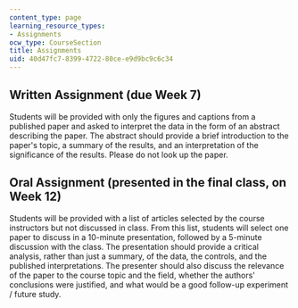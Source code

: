 ```yaml
---
content_type: page
learning_resource_types:
- Assignments
ocw_type: CourseSection
title: Assignments
uid: 40d47fc7-8399-4722-80ce-e9d9bc9c6c34
---
```


Written Assignment (due Week 7)
-------------------------------

Students will be provided with only the figures and captions from a published paper and asked to interpret the data in the form of an abstract describing the paper. The abstract should provide a brief introduction to the paper's topic, a summary of the results, and an interpretation of the significance of the results. Please do not look up the paper.

Oral Assignment (presented in the final class, on Week 12)
----------------------------------------------------------

Students will be provided with a list of articles selected by the course instructors but not discussed in class. From this list, students will select one paper to discuss in a 10-minute presentation, followed by a 5-minute discussion with the class. The presentation should provide a critical analysis, rather than just a summary, of the data, the controls, and the published interpretations. The presenter should also discuss the relevance of the paper to the course topic and the field, whether the authors' conclusions were justified, and what would be a good follow-up experiment / future study.